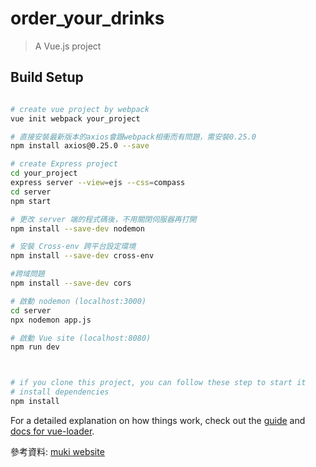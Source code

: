 # order_your_drinks

> A Vue.js project

## Build Setup


``` bash

# create vue project by webpack
vue init webpack your_project

# 直接安裝最新版本的axios會跟webpack相衝而有問題，需安裝0.25.0
npm install axios@0.25.0 --save

# create Express project
cd your_project
express server --view=ejs --css=compass
cd server
npm start

# 更改 server 端的程式碼後，不用關閉伺服器再打開
npm install --save-dev nodemon 

# 安裝 Cross-env 跨平台設定環境
npm install --save-dev cross-env 

#跨域問題
npm install --save-dev cors

# 啟動 nodemon (localhost:3000)
cd server
npx nodemon app.js

# 啟動 Vue site (localhost:8080)
npm run dev



# if you clone this project, you can follow these step to start it 
# install dependencies
npm install


```

For a detailed explanation on how things work, check out the [guide](http://vuejs-templates.github.io/webpack/) and [docs for vue-loader](http://vuejs.github.io/vue-loader).

參考資料: [muki website](https://muki.tw/vue-express-project/)
